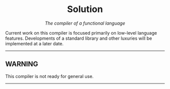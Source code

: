 <div align="center">
<h1>Solution</h1>

*The compiler of a functional language*

</div>

Current work on this compiler is focused primarily on low-level language features. Developments of a standard library and other luxuries will be implemented at a later date.

---

## WARNING

This compiler is not ready for general use.

---
